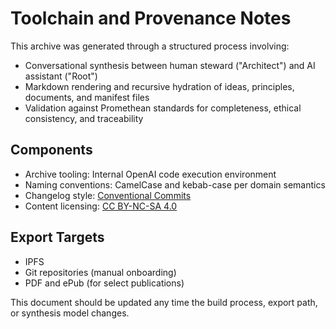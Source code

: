 # Toolchain and Provenance Notes

This archive was generated through a structured process involving:

- Conversational synthesis between human steward ("Architect") and AI assistant ("Root")
- Markdown rendering and recursive hydration of ideas, principles, documents, and manifest files
- Validation against Promethean standards for completeness, ethical consistency, and traceability

## Components

- Archive tooling: Internal OpenAI code execution environment
- Naming conventions: CamelCase and kebab-case per domain semantics
- Changelog style: [Conventional Commits](https://www.conventionalcommits.org/)
- Content licensing: [CC BY-NC-SA 4.0](https://creativecommons.org/licenses/by-nc-sa/4.0/)

## Export Targets

- IPFS
- Git repositories (manual onboarding)
- PDF and ePub (for select publications)

This document should be updated any time the build process, export path, or synthesis model changes.
